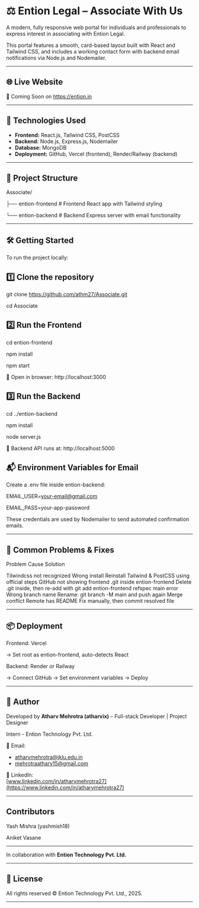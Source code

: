# ⚖️ Ention Legal – Associate With Us

A modern, fully responsive web portal for individuals and professionals to express interest in associating with Ention Legal.

This portal features a smooth, card-based layout built with React and Tailwind CSS, and includes a working contact form with backend email notifications via Node.js and Nodemailer.


---

## 🌐 Live Website

🔗 Coming Soon on https://ention.in

---

## 🚀 Technologies Used

- **Frontend:** React.js, Tailwind CSS, PostCSS
- **Backend:** Node.js, Express.js, Nodemailer
- **Database:** MongoDB
- **Deployment:** GitHub, Vercel (frontend), Render/Railway (backend)

---

## 📁 Project Structure

Associate/

├── ention-frontend # Frontend React app with Tailwind styling

└── ention-backend # Backend Express server with email functionality


---

## 🛠️ Getting Started

To run the project locally:

## 1️⃣ Clone the repository


git clone https://github.com/athm27/Associate.git

cd Associate

## 2️⃣ Run the Frontend

cd ention-frontend

npm install

npm start

📍 Open in browser: http://localhost:3000

## 3️⃣ Run the Backend

cd ../ention-backend

npm install

node server.js

📍 Backend API runs at: http://localhost:5000

## 📬 Environment Variables for Email

Create a .env file inside ention-backend:


EMAIL_USER=your-email@gmail.com

EMAIL_PASS=your-app-password

These credentials are used by Nodemailer to send automated confirmation emails.

---

## 🧠 Common Problems & Fixes

Problem	Cause	Solution

Tilwindcss not recognized	Wrong install	Reinstall Tailwind & PostCSS using official steps
GitHub not showing frontend	.git inside ention-frontend	Delete .git inside, then re-add with git add ention-frontend
refspec main error	Wrong branch name	Rename: git branch -M main and push again
Merge conflict	Remote has README	Fix manually, then commit resolved file

---

## 📦 Deployment

Frontend: Vercel

→ Set root as ention-frontend, auto-detects React

Backend:
Render or Railway

→ Connect GitHub → Set environment variables → Deploy

---

## 🙋 Author

Developed by **Atharv Mehrotra (atharvix)** – Full-stack Developer | Project Designer

Intern - Ention Technology Pvt. Ltd.

📧 Email:  
- [atharvmehrotra@jklu.edu.in](mailto:atharvmehrotra@jklu.edu.in)  
- [mehrotraatharv15@gmail.com](mailto:mehrotraatharv15@gmail.com)

🔗 LinkedIn:  
[www.linkedin.com/in/atharvmehrotra27](https://www.linkedin.com/in/atharvmehrotra27)



---

## Contributors 

Yash Mishra (yashmish18)

Aniket Vasane


---

In collaboration with **Ention Technology Pvt. Ltd.**

---

## 📄 License

All rights reserved © Ention Technology Pvt. Ltd., 2025.

---
